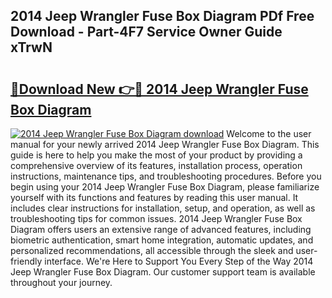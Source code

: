 ## 2014 Jeep Wrangler Fuse Box Diagram PDf Free Download - Part-4F7 Service Owner Guide xTrwN

# <h2><a href="http://dfuehyr.blite.top/?on=2014+Jeep+Wrangler+Fuse+Box+Diagram">🔗Download New 👉🔴 2014 Jeep Wrangler Fuse Box Diagram</a></h2>

[![2014 Jeep Wrangler Fuse Box Diagram download](https://i.imgur.com/lujVjoI.png)](http://dfuehyr.blite.top/?on=2014+Jeep+Wrangler+Fuse+Box+Diagram)
Welcome to the user manual for your newly arrived 2014 Jeep Wrangler Fuse Box Diagram. This guide is here to help you make the most of your product by providing a comprehensive overview of its features, installation process, operation instructions, maintenance tips, and troubleshooting procedures. Before you begin using your 2014 Jeep Wrangler Fuse Box Diagram, please familiarize yourself with its functions and features by reading this user manual. It includes clear instructions for installation, setup, and operation, as well as troubleshooting tips for common issues. 2014 Jeep Wrangler Fuse Box Diagram offers users an extensive range of advanced features, including biometric authentication, smart home integration, automatic updates, and personalized recommendations, all accessible through the sleek and user-friendly interface. We're Here to Support You Every Step of the Way 2014 Jeep Wrangler Fuse Box Diagram. Our customer support team is available throughout your journey.
